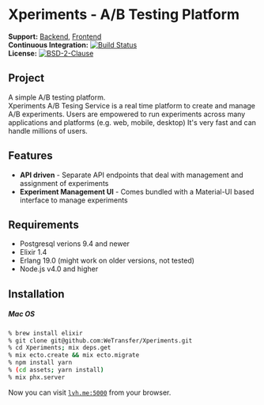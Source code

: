 # Xperiments - A/B Testing Platform

**Support:** [Backend](https://github.com/dsnipe), [Frontend](https://github.com/manpreetssethi)
<br />
**Continuous Integration:** [![Build Status](https://travis-ci.com/WeTransfer/Xperiments.svg?token=CRN5Yz56tcLXSp42GUm8&branch=master)](https://travis-ci.com/WeTransfer/Xperiments)
<br />
**License:** [![BSD-2-Clause](http://img.shields.io/badge/license-BDS-2-Clause%202-brightgreen.svg)](https://opensource.org/licenses/BSD-2-Clause)
<br/>

## Project

A simple A/B testing platform.  
Xperiments A/B Tesing Service is a real time platform to create and manage A/B experiments. Users are empowered to run experiments across many applications and platforms (e.g. web, mobile, desktop)
It's very fast and can handle millions of users.

## Features

* **API driven** - Separate API endpoints that deal with management and assignment of experiments
* **Experiment Management UI** - Comes bundled with a Material-UI based interface to manage experiments

## Requirements

  * Postgresql verions 9.4 and newer
  * Elixir 1.4
  * Erlang 19.0 (might work on older versions, not tested)
  * Node.js v4.0 and higher

## Installation

##### Mac OS

```bash
% brew install elixir
% git clone git@github.com:WeTransfer/Xperiments.git
% cd Xperiments; mix deps.get
% mix ecto.create && mix ecto.migrate
% npm install yarn
% (cd assets; yarn install)
% mix phx.server
```

Now you can visit [`lvh.me:5000`](http://lvh.me:5000) from your browser.
